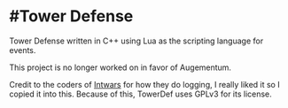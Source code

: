 #Tower Defense
==============

Tower Defense written in C++ using Lua as the scripting language for events.

This project is no longer worked on in favor of Augementum. 

Credit to the coders of [Intwars](https://github.com/Elyotna/IntWars) for how they do logging, I really liked it so I copied it into this. Because of this, TowerDef uses GPLv3 for its license. 
